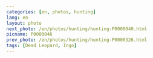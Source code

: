 ```yaml
---
categories: [en, photos, hunting]
lang: en
layout: photo
next_photo: /en/photos/hunting/hunting-P0000040.html
picname: P0000046
prev_photo: /en/photos/hunting/hunting-P0000326.html
tags: [Dead Leopard, Ingo]
---
```

